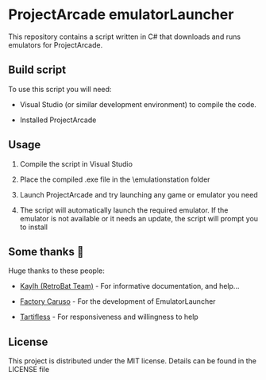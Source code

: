 # ProjectArcade emulatorLauncher

This repository contains a script written in C# that downloads and runs emulators for ProjectArcade.

## Build script

To use this script you will need:

- Visual Studio (or similar development environment) to compile the code.

- Installed ProjectArcade

## Usage

1. Compile the script in Visual Studio

2. Place the compiled .exe file in the \emulationstation folder

3. Launch ProjectArcade and try launching any game or emulator you need

4. The script will automatically launch the required emulator. If the emulator is not available or it needs an update, the script will prompt you to install

## Some thanks 💟

Huge thanks to these people:

- [Kaylh (RetroBat Team)](https://github.com/kaylh) - For informative documentation, and help...

- [Factory Caruso](https://github.com/fabricecaruso) - For the development of EmulatorLauncher

- [Tartifless](https://github.com/Tartifless) - For responsiveness and willingness to help

## License

This project is distributed under the MIT license. Details can be found in the LICENSE file
